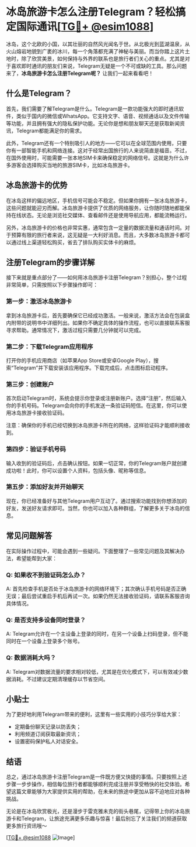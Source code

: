 # 冰岛旅游卡怎么注册Telegram？轻松搞定国际通讯[[TG💪+ @esim1088](https://t.me/s/esim1088)]

冰岛，这个北欧的小国，以其壮丽的自然风光闻名于世。从北极光到蓝湖温泉，从火山熔岩地貌到广袤的冰川，每一个角落都充满了神秘与美丽。而当你踏上这片土地时，除了欣赏美景，如何保持与外界的联系也是旅行者们关心的重点。尤其是对于喜欢即时通讯的朋友们来说，Telegram无疑是一个不可或缺的工具。那么问题来了，**冰岛旅游卡怎么注册Telegram呢？** 让我们一起来看看吧！

## 什么是Telegram？

首先，我们需要了解Telegram是什么。Telegram是一款功能强大的即时通讯软件，类似于国内的微信或WhatsApp。它支持文字、语音、视频通话以及文件传输等功能，并且拥有强大的隐私保护功能。无论你是想和朋友聊天还是获取新闻资讯，Telegram都能满足你的需求。

此外，Telegram还有一个特别吸引人的地方——它可以在全球范围内使用，只要你有一部智能手机和网络连接。这对于经常出国旅行的人来说简直是福音。不过，在国外使用时，可能需要一张本地SIM卡来确保稳定的网络信号。这就是为什么许多游客会选择购买当地的旅游SIM卡，比如冰岛旅游卡。

## 冰岛旅游卡的优势

在冰岛这样的偏远地区，手机信号可能会不稳定。但如果你拥有一张冰岛旅游卡，这些问题就能迎刃而解。冰岛旅游卡提供了优质的网络服务，让你随时随地都能保持在线状态。无论是浏览社交媒体、查看邮件还是使用导航应用，都能流畅运行。

另外，冰岛旅游卡的价格也非常实惠，通常包含一定量的数据流量和通话时间。对于预算有限的旅行者来说，这无疑是一大利好消息。而且，大多数冰岛旅游卡都可以通过线上渠道轻松购买，省去了排队购买实体卡的麻烦。

## 注册Telegram的步骤详解

接下来就是重点部分了——如何用冰岛旅游卡注册Telegram？别担心，整个过程非常简单，只需按照以下步骤操作即可：

### 第一步：激活冰岛旅游卡

拿到冰岛旅游卡后，首先要确保它已经成功激活。一般来说，激活方法会在包装盒内附带的说明书中详细列出。如果你不确定具体的操作流程，也可以直接联系客服寻求帮助。通常情况下，激活过程只需要几分钟就可以完成。

### 第二步：下载Telegram应用程序

打开你的手机应用商店（如苹果App Store或安卓Google Play），搜索“Telegram”并下载安装该应用程序。下载完成后，点击图标启动程序。

### 第三步：创建账户

首次启动Telegram时，系统会提示你登录或注册新账户。选择“注册”，然后输入你的手机号码。Telegram会向你的手机发送一条验证码短信。在这里，你可以使用冰岛旅游卡接收验证码。

注意：确保你的手机已经切换到冰岛旅游卡所在的网络，这样验证码才能顺利接收到。

### 第四步：验证手机号码

输入收到的验证码后，点击确认按钮。如果一切正常，你的Telegram账户就创建成功啦！此时，你可以设置个人资料，包括头像、昵称等信息。

### 第五步：添加好友并开始聊天

现在，你已经准备好与其他Telegram用户互动了。通过搜索功能找到你想添加的好友，发送好友请求即可。当然，你也可以加入各种群组，了解更多关于冰岛的信息。

## 常见问题解答

在实际操作过程中，可能会遇到一些疑问。下面整理了一些常见问题及其解决办法，希望能帮到大家：

### Q: 如果收不到验证码怎么办？
A: 首先检查手机是否处于冰岛旅游卡的网络环境下；其次确认手机号码是否正确无误；最后尝试重启手机后再试一次。如果仍然无法接收验证码，请联系客服咨询具体情况。

### Q: 是否支持多设备同时登录？
A: Telegram允许在一个主设备上登录的同时，在另一个设备上扫码登录，但不能同时在一个设备上登录多个账号。

### Q: 数据消耗大吗？
A: Telegram对数据流量的要求相对较低，尤其是在优化模式下，可以有效减少数据消耗。不过建议定期清理缓存以节省空间。

## 小贴士

为了更好地利用Telegram带来的便利，这里有一些实用的小技巧分享给大家：
- 定期备份聊天记录以防丢失；
- 利用频道订阅获取最新资讯；
- 设置密码保护私人对话安全。

## 结语

总之，通过冰岛旅游卡注册Telegram是一件既方便又快捷的事情。只要按照上述步骤一步步操作，相信每位旅行者都能够顺利完成注册并享受畅快的社交体验。希望这篇文章能够为大家提供实用的帮助，在未来的旅途中更加从容不迫地应对各种挑战。

无论是在冰岛欣赏极光，还是漫步于雷克雅未克的街头巷尾，记得带上你的冰岛旅游卡和Telegram，让旅途充满更多乐趣与惊喜！最后别忘了关注我们的频道获取更多旅行资讯哦～

[[TG💪+ @esim1088](https://t.me/s/esim1088) ![Image](https://i.postimg.cc/4NQfJmqS/Snipaste-2025-05-13-00-14-12.png)]